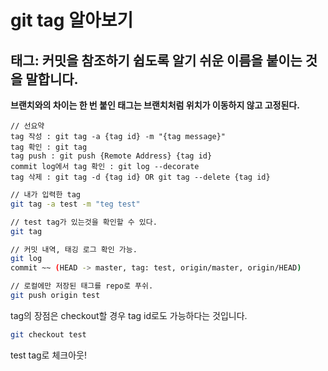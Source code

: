 # git tag 알아보기

## 태그: 커밋을 참조하기 쉽도록 알기 쉬운 이름을 붙이는 것을 말합니다.

**브랜치와의 차이는 한 번 붙인 태그는 브랜치처럼 위치가 이동하지 않고
고정된다.**

```
// 선요약
tag 작성 : git tag -a {tag id} -m "{tag message}"
tag 확인 : git tag
tag push : git push {Remote Address} {tag id}
commit log에서 tag 확인 : git log --decorate
tag 삭제 : git tag -d {tag id} OR git tag --delete {tag id}
```

```bash
// 내가 입력한 tag
git tag -a test -m "teg test"

// test tag가 있는것을 확인할 수 있다.
git tag

// 커밋 내역, 태깅 로그 확인 가능.
git log 
commit ~~ (HEAD -> master, tag: test, origin/master, origin/HEAD)

// 로컬에만 저장된 태그를 repo로 푸쉬.
git push origin test

```

tag의 장점은 checkout할 경우 tag id로도 가능하다는 것입니다.

```bash
git checkout test
```
test tag로 체크아웃!